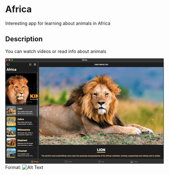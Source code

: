 # Africa

Interesting app for learning about animals in Africa

## Description

You can watch videos or read info about animals

![GitHub Logo](Images/LionImage.png)
Format: ![Alt Text](url)
